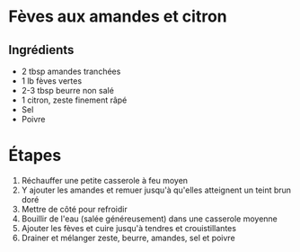 # Fèves aux amandes et citron
## Ingrédients
- 2 tbsp amandes tranchées
- 1 lb fèves vertes
- 2-3 tbsp beurre non salé
- 1 citron, zeste finement râpé
- Sel
- Poivre

# Étapes
1. Réchauffer une petite casserole à feu moyen
2. Y ajouter les amandes et remuer jusqu'à qu'elles atteignent un teint brun doré
3. Mettre de côté pour refroidir
4. Bouillir de l'eau (salée généreusement) dans une casserole moyenne
5. Ajouter les fèves et cuire jusqu'à tendres et crouistillantes
6. Drainer et mélanger zeste, beurre, amandes, sel et poivre

